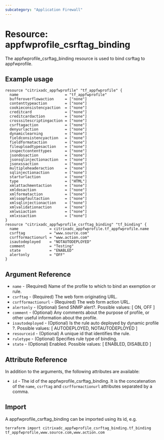 ```yaml
---
subcategory: "Application Firewall"
---
```


# Resource: appfwprofile_csrftag_binding

The appfwprofile_csrftag_binding resource is used to bind csrftag to appfwprofile.


## Example usage

```hcl
resource "citrixadc_appfwprofile" "tf_appfwprofile" {
  name                     = "tf_appfwprofile"
  bufferoverflowaction     = ["none"]
  contenttypeaction        = ["none"]
  cookieconsistencyaction  = ["none"]
  creditcard               = ["none"]
  creditcardaction         = ["none"]
  crosssitescriptingaction = ["none"]
  csrftagaction            = ["none"]
  denyurlaction            = ["none"]
  dynamiclearning          = ["none"]
  fieldconsistencyaction   = ["none"]
  fieldformataction        = ["none"]
  fileuploadtypesaction    = ["none"]
  inspectcontenttypes      = ["none"]
  jsondosaction            = ["none"]
  jsonsqlinjectionaction   = ["none"]
  jsonxssaction            = ["none"]
  multipleheaderaction     = ["none"]
  sqlinjectionaction       = ["none"]
  starturlaction           = ["none"]
  type                     = ["HTML"]
  xmlattachmentaction      = ["none"]
  xmldosaction             = ["none"]
  xmlformataction          = ["none"]
  xmlsoapfaultaction       = ["none"]
  xmlsqlinjectionaction    = ["none"]
  xmlvalidationaction      = ["none"]
  xmlwsiaction             = ["none"]
  xmlxssaction             = ["none"]
}
resource "citrixadc_appfwprofile_csrftag_binding" "tf_binding" {
  name              = citrixadc_appfwprofile.tf_appfwprofile.name
  csrftag           = "www.source.com"
  csrfformactionurl = "www.action.com"
  isautodeployed    = "NOTAUTODEPLOYED"
  comment           = "Testing"
  state             = "ENABLED"
  alertonly         = "OFF"
}
```


## Argument Reference

* `name` - (Required) Name of the profile to which to bind an exemption or rule.
* `csrftag` - (Required) The web form originating URL.
* `csrfformactionurl` - (Required) The web form action URL.
* `alertonly` - (Optional) Send SNMP alert?. Possible values: [ ON, OFF ]
* `comment` - (Optional) Any comments about the purpose of profile, or other useful information about the profile.
* `isautodeployed` - (Optional) Is the rule auto deployed by dynamic profile ?. Possible values: [ AUTODEPLOYED, NOTAUTODEPLOYED ]
* `resourceid` - (Optional) A unique id that identifies the rule.
* `ruletype` - (Optional) Specifies rule type of binding.
* `state` - (Optional) Enabled. Possible values: [ ENABLED, DISABLED ]


## Attribute Reference

In addition to the arguments, the following attributes are available:

* `id` - The id of the appfwprofile_csrftag_binding. It is the concatenation of the `name`, `csrftag` and `csrfformactionurl` attributes separated by a comma.


## Import

A appfwprofile_csrftag_binding can be imported using its id, e.g.

```shell
terraform import citrixadc_appfwprofile_csrftag_binding.tf_binding tf_appfwprofile,www.source.com,www.action.com
```
